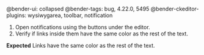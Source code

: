 @bender-ui: collapsed
@bender-tags: bug, 4.22.0, 5495
@bender-ckeditor-plugins: wysiwygarea, toolbar, notification

1. Open notifications using the buttons under the editor.
1. Verify if links inside them have the same color as the rest of the text.

**Expected** Links have the same color as the rest of the text.
